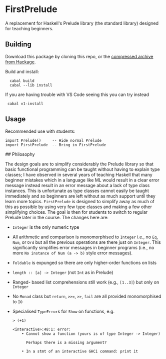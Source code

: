 # FirstPrelude
A replacement for Haskell's Prelude library (the standard library) designed for teaching beginners.

## Building

Download this package by cloning this repo, or the [compressed archive from Hackage](https://hackage.haskell.org/package/FirstPrelude).

Build and install:

      cabal build
      cabal --lib install

If you are having trouble with VS Code seeing this you can try instead

     cabal v1-install

## Usage

Recommended use with students:

    import Prelude()     -- Hide normal Prelude
    import FirstPrelude  -- Bring in FirstPrelude

## Philosophy

The design goals are to simplify considerably the Prelude library so that basic functional programming can be taught without having to explain type classes; I have observed in several years of teaching Haskell that many beginner mistakes which in a language like ML would result in a clear error message instead result in an error message about a lack of type class instances. This is unfortunate as type classes cannot easily be taught immediately and so beginners are left without as much support until they learn more topics. `FirstPrelude` is designed to simplify away as much of this as possible by using very few type classes and making a few other simplifying choices. The goal is then for students to switch to regular Prelude later in the course. The changes here are:

* `Integer` is the only numeric type
* All arithmetic and comparison is monomorphised to `Integer` i.e., no `Eq`, `Num`, or `Ord` but all the previous operations are there just on `Integer`. This significantly simplifies error messages in beginner programs (i.e., no more `No instance of Num (a -> b)` style error messages).
* `Foldable` is expunged so there are only higher-order functions on lists
* `length :: [a] -> Integer` (not `Int` as in Prelude)
* Ranged- based list comprehensions still work (e.g., `[1..3]`) but only on `Integer`
* No `Monad` class but `return`, `>>=`, `>>`, `fail` are all provided monomorphised to `IO`
* Specialised `TypeError`s for `Show` on functions, e.g.

      > (+1)

      <interactive>:48:1: error:
          • Cannot show a function (yours is of type Integer -> Integer)

            Perhaps there is a missing argument?

          • In a stmt of an interactive GHCi command: print it


